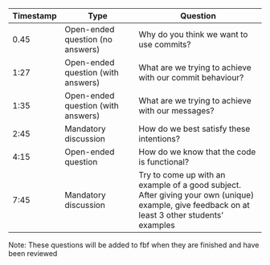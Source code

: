 | Timestamp |           Type                        | Question   
|-----------|---------------------------------------|------------------------------------------------------------------|
|  0.45     |  Open-ended question (no answers)     | Why do you think we want to use commits?                         |
|  1:27     |  Open-ended question (with answers)   | What are we trying to achieve with our commit behaviour?         |   
|  1:35     |  Open-ended question (with answers)   | What are we trying to achieve with our messages?                 |   
|  2:45     |  Mandatory discussion                 | How do we best satisfy these intentions?                         |   
|  4:15     |  Open-ended question                  | How do we know that the code is functional?                      |   
|  7:45     |  Mandatory discussion                 | Try to come up with an example of a good subject. <br /> After giving your own (unique) example, give feedback on at least 3 other students' examples |


Note: These questions will be added to fbf when they are finished and have been reviewed